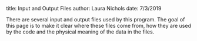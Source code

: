 title: Input and Output Files
author: Laura Nichols
date: 7/3/2019

There are several input and output files used by this program. The goal of this
page is to make it clear where these files come from, how they are used by the code
and the physical meaning of the data in the files.
